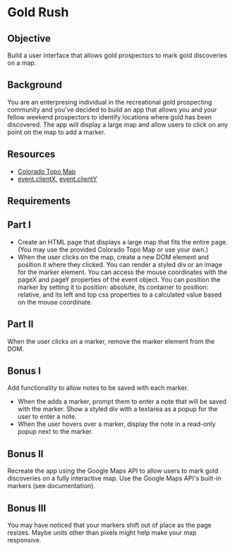 Gold Rush
==========

Objective
---------
Build a user interface that allows gold prospectors to mark gold discoveries on a map.

Background
-----------
You are an enterpresing individual in the recreational gold prospecting community and you've decided to build an app that allows you and your fellow weekend prospectors to identify locations where gold has been discovered. The app will display a large map and allow users to click on any point on the map to add a marker.

Resources
---------
- <a href="https://github.com/RefactorU/exercise-starters/tree/master/week3/gold-rush/starter-code">Colorado Topo Map</a>
- <a href="http://www.w3schools.com/jsref/event_clientx.asp">event.clientX</a>, <a href="http://www.w3schools.com/jsref/event_clienty.asp">event.clientY</a>

Requirements
---------

Part I
--------
- Create an HTML page that displays a large map that fits the entire page. (You may use the provided Colorado Topo Map or use your own.)
- When the user clicks on the map, create a new DOM element and position it where they clicked. You can render a styled div or an image for the marker element.
You can access the mouse coordinates with the pageX and pageY properties of the event object.
You can position the marker by setting it to position: absolute, its container to position: relative, and its left and top css properties to a calculated value based on the mouse coordinate.

Part II
--------
When the user clicks on a marker, remove the marker element from the DOM.

Bonus I
--------
Add functionality to allow notes to be saved with each marker.

- When the adds a marker, prompt them to enter a note that will be saved with the marker. Show a styled div with a textarea as a popup for the user to enter a note.
- When the user hovers over a marker, display the note in a read-only popup next to the marker.

Bonus II
--------
Recreate the app using the Google Maps API to allow users to mark gold discoveries on a fully interactive map. Use the Google Maps API's built-in markers (see documentation).

Bonus III
---------
You may have noticed that your markers shift out of place as the page resizes. Maybe units other than pixels might help make your map responsive.
